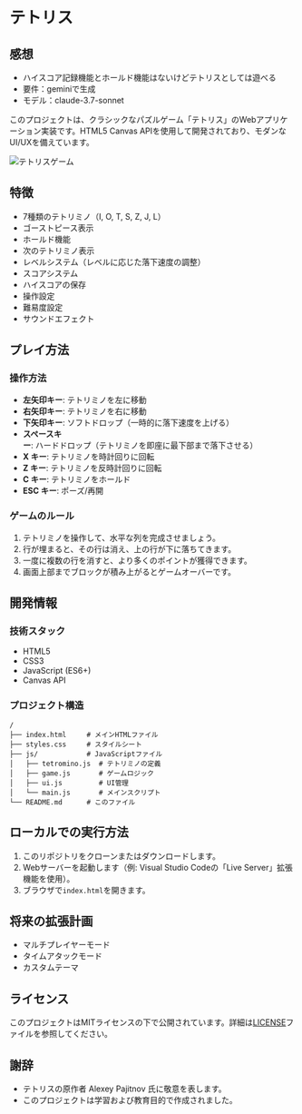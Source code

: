 # テトリス

## 感想
- ハイスコア記録機能とホールド機能はないけどテトリスとしては遊べる
- 要件：geminiで生成
- モデル：claude-3.7-sonnet

このプロジェクトは、クラシックなパズルゲーム「テトリス」のWebアプリケーション実装です。HTML5 Canvas APIを使用して開発されており、モダンなUI/UXを備えています。

![テトリスゲーム](https://placehold.jp/600x400.png)

## 特徴

- 7種類のテトリミノ（I, O, T, S, Z, J, L）
- ゴーストピース表示
- ホールド機能
- 次のテトリミノ表示
- レベルシステム（レベルに応じた落下速度の調整）
- スコアシステム
- ハイスコアの保存
- 操作設定
- 難易度設定
- サウンドエフェクト

## プレイ方法

### 操作方法

- **左矢印キー**: テトリミノを左に移動
- **右矢印キー**: テトリミノを右に移動
- **下矢印キー**: ソフトドロップ（一時的に落下速度を上げる）
- **スペースキー**: ハードドロップ（テトリミノを即座に最下部まで落下させる）
- **X キー**: テトリミノを時計回りに回転
- **Z キー**: テトリミノを反時計回りに回転
- **C キー**: テトリミノをホールド
- **ESC キー**: ポーズ/再開

### ゲームのルール

1. テトリミノを操作して、水平な列を完成させましょう。
2. 行が埋まると、その行は消え、上の行が下に落ちてきます。
3. 一度に複数の行を消すと、より多くのポイントが獲得できます。
4. 画面上部までブロックが積み上がるとゲームオーバーです。

## 開発情報

### 技術スタック

- HTML5
- CSS3
- JavaScript (ES6+)
- Canvas API

### プロジェクト構造

```
/
├── index.html     # メインHTMLファイル
├── styles.css     # スタイルシート
├── js/            # JavaScriptファイル
│   ├── tetromino.js  # テトリミノの定義
│   ├── game.js       # ゲームロジック
│   ├── ui.js         # UI管理
│   └── main.js       # メインスクリプト
└── README.md      # このファイル
```

## ローカルでの実行方法

1. このリポジトリをクローンまたはダウンロードします。
2. Webサーバーを起動します（例: Visual Studio Codeの「Live Server」拡張機能を使用）。
3. ブラウザで`index.html`を開きます。

## 将来の拡張計画

- マルチプレイヤーモード
- タイムアタックモード
- カスタムテーマ

## ライセンス

このプロジェクトはMITライセンスの下で公開されています。詳細は[LICENSE](LICENSE)ファイルを参照してください。

## 謝辞

- テトリスの原作者 Alexey Pajitnov 氏に敬意を表します。
- このプロジェクトは学習および教育目的で作成されました。 
